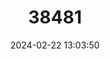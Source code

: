 ---
title: "38481"
category: "Coccothrinax ekmanii"
draft: false
date: 2024-02-22 13:03:50
languages:
  French: ["Gouane"]
  Spanish; Castilian: ["Guanito", "Guanito de Cabo Rojo", "Macaco", "Palma de Guano"]
  Haitian; Haitian Creole: ["Gwenn"]
---